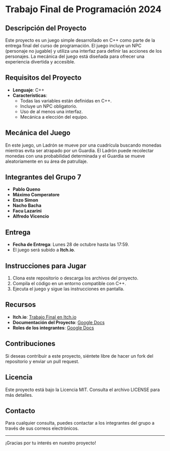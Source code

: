 # Trabajo Final de Programación 2024

## Descripción del Proyecto
Este proyecto es un juego simple desarrollado en C++ como parte de la entrega final del curso de programación. El juego incluye un NPC (personaje no jugable) y utiliza una interfaz para definir las acciones de los personajes. La mecánica del juego está diseñada para ofrecer una experiencia divertida y accesible.

## Requisitos del Proyecto
- **Lenguaje**: C++
- **Características**:
  - Todas las variables están definidas en C++.
  - Incluye un NPC obligatorio.
  - Uso de al menos una interfaz.
  - Mecánica a elección del equipo.

## Mecánica del Juego
En este juego, un Ladrón se mueve por una cuadrícula buscando monedas mientras evita ser atrapado por un Guardia. El Ladrón puede recolectar monedas con una probabilidad determinada y el Guardia se mueve aleatoriamente en su área de patrullaje.

## Integrantes del Grupo 7
- **Pablo Queno**
- **Máximo Comperatore**
- **Enzo Simon**
- **Nacho Bacha**
- **Facu Lazarini**
- **Alfredo Vicencio**

## Entrega
- **Fecha de Entrega**: Lunes 28 de octubre hasta las 17:59.
- El juego será subido a **Itch.io**.

## Instrucciones para Jugar
1. Clona este repositorio o descarga los archivos del proyecto.
2. Compila el código en un entorno compatible con C++.
3. Ejecuta el juego y sigue las instrucciones en pantalla.

## Recursos
- **Itch.io**: [Trabajo Final en Itch.io](https://pyoneerc1.itch.io/trabajo-final-prog-2024)
- **Documentación del Proyecto**: [Google Docs](https://docs.google.com/document/d/1s2I4jVwzVLHsnZQtCuD1Jjsy-tCt7QaTLMpd-C0hRwE/edit?pli=1&tab=t.0)
- **Roles de los integrantes**: [Google Docs](https://docs.google.com/document/d/1eXAJxbcqjve1-KuVF_cQgVdMPOr7pFXmC1ET7vhq9kM/edit?usp=sharing)

## Contribuciones
Si deseas contribuir a este proyecto, siéntete libre de hacer un fork del repositorio y enviar un pull request.

## Licencia
Este proyecto está bajo la Licencia MIT. Consulta el archivo LICENSE para más detalles.

## Contacto
Para cualquier consulta, puedes contactar a los integrantes del grupo a través de sus correos electrónicos.

---

¡Gracias por tu interés en nuestro proyecto!
